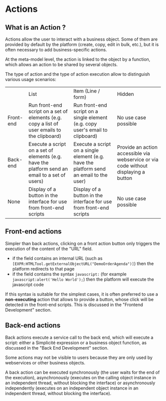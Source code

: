 # Actions

## What is an Action ?

Actions allow the user to interact with a business object. Some of them are provided by default by the platform (create, copy, edit in bulk, etc.), but it is often necessary to add business-specific actions.

At the meta-model level, the action is linked to the object by a function, which allows an action to be shared by several objects.

The type of action and the type of action execution allow to distinguish various usage scenarios:

<table>
    <tr>
        <td></td>
        <td>List</td>
        <td>Item (Line / form)</td>
        <td>Hidden</td>
    </tr>
    <tr>
        <td>Front-end</td>
        <td>Run front-end script on a set of elements (e.g. copy a list of user emails to the clipboard)</td>
        <td>Run front-end script on a single element (e.g. copy user's email to clipboard)</td>
        <td>No use case possible</td>
    </tr>
    <tr>
        <td>Back-end</td>
        <td>Execute a script on a set of elements (e.g. have the platform send an email to a set of users)</td>
        <td>Execute a script on a single element (e.g. have the platform send an email to the user)</td>
        <td>Provide an action accessible via webservice or via code without displaying a button</td>
    </tr>
    <tr>
        <td>None</td>
        <td>Display of a button in the interface for use from front-end scripts</td>
        <td>Display of a button in the interface for use from front-end scripts</td>
        <td>No use case possible</td>
    </tr>
</table>

Front-end actions
---------------------------

Simpler than back actions, clicking on a front action button only triggers the execution of the content of the "URL" field. 

- if the field contains an internal URL (such as `[EXPR:HTMLTool.getExternalObjectURL("DemoOrderAgenda")]`) then the platform redirects to that page
- if the field contains the syntax `javascript:` (for example `javascript:alert('Hello World');`) then the platform will execute the javascript code

If this syntax is suitable for the simplest cases, it is often preferred to use a **non-executing** action that allows to provide a button, whose click will be detected in the front-end scripts. This is discussed in the "Frontend Development" section.

Back-end actions
---------------------------

Back actions execute a service call to the back end, which will execute a script: either a Simplicité expression or a business object function, as discussed in the "Back End Development" section.

Some actions may not be visible to users because they are only used by webservices or other business objects.

A back action can be executed synchronously (the user waits for the end of the execution), asynchronously (executes on the calling object instance in an independent thread, without blocking the interface) or asynchronously independently (executes on an independent object instance in an independent thread, without blocking the interface).
